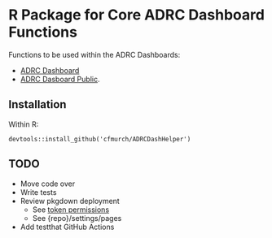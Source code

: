 # R Package for Core ADRC Dashboard Functions

Functions to be used within the ADRC Dashboards:  
- [ADRC Dashboard](https://github.com/cfmurch/ADRCDash)  
- [ADRC Dasboard Public](https://github.com/cfmurch/ADRCDashPublic). 

## Installation

Within R:

```
devtools::install_github('cfmurch/ADRCDashHelper')
```

## TODO 
- Move code over  
- Write tests 
- Review pkgdown deployment 
  - See [token permissions](https://docs.github.com/en/actions/security-guides/automatic-token-authentication#permissions-for-the-github_token) 
  - See {repo}/settings/pages  
- Add testthat GitHub Actions
